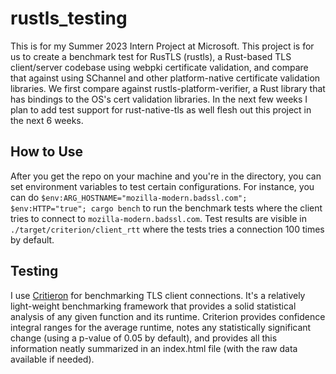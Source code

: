 # rustls_testing
This is for my Summer 2023 Intern Project at Microsoft. This project is for us to create a benchmark test for RusTLS (rustls), a Rust-based TLS client/server codebase using webpki certificate validation, and compare that against using SChannel and other platform-native certificate validation libraries. We first compare against rustls-platform-verifier, a Rust library that has bindings to the OS's cert validation libraries. In the next few weeks I plan to add test support for rust-native-tls as well flesh out this project in the next 6 weeks.

## How to Use
After you get the repo on your machine and you're in the directory, you can set environment variables to test certain configurations. For instance, you can do
`$env:ARG_HOSTNAME="mozilla-modern.badssl.com"; $env:HTTP="true"; cargo bench` to run the benchmark tests where the client tries to connect to `mozilla-modern.badssl.com`. Test results are visible in `./target/criterion/client_rtt` where the tests tries a connection 100 times by default.

## Testing
I use [Critieron](https://bheisler.github.io/criterion.rs/book/index.html) for benchmarking TLS client connections. It's a relatively light-weight benchmarking framework that provides a solid statistical analysis of any given function and its runtime. Criterion provides confidence integral ranges for the average runtime, notes any statistically significant change (using a p-value of 0.05 by default), and provides all this information neatly summarized in an index.html file (with the raw data available if needed). 
